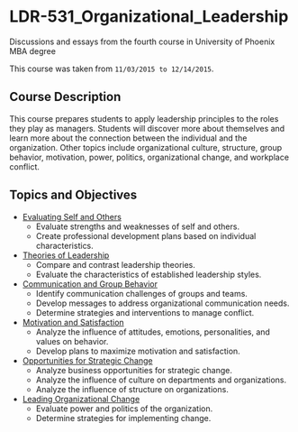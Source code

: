 # LDR-531_Organizational_Leadership

Discussions and essays from the fourth course in University of Phoenix MBA degree

This course was taken from `11/03/2015 to 12/14/2015`.

## Course Description

This course prepares students to apply leadership principles to the roles they play as managers. Students will discover more about themselves and learn more about the connection between the individual and the organization. Other topics include organizational culture, structure, group behavior, motivation, power, politics, organizational change, and workplace conflict.

## Topics and Objectives

- [Evaluating Self and Others](Week1_Evaluating)
  - Evaluate strengths and weaknesses of self and others.
  - Create professional development plans based on individual characteristics.
- [Theories of Leadership](Week2_Theories)
  - Compare and contrast leadership theories.
  - Evaluate the characteristics of established leadership styles.
- [Communication and Group Behavior](Week3_Communication)
  - Identify communication challenges of groups and teams.
  - Develop messages to address organizational communication needs.
  - Determine strategies and interventions to manage conflict.
- [Motivation and Satisfaction](Week4_Motivation)
  - Analyze the influence of attitudes, emotions, personalities, and values on behavior.
  - Develop plans to maximize motivation and satisfaction.
- [Opportunities for Strategic Change](Week5_Opportunities)
  - Analyze business opportunities for strategic change.
  - Analyze the influence of culture on departments and organizations.
  - Analyze the influence of structure on organizations.
- [Leading Organizational Change](Week6_Leading)
  - Evaluate power and politics of the organization.
  - Determine strategies for implementing change.

